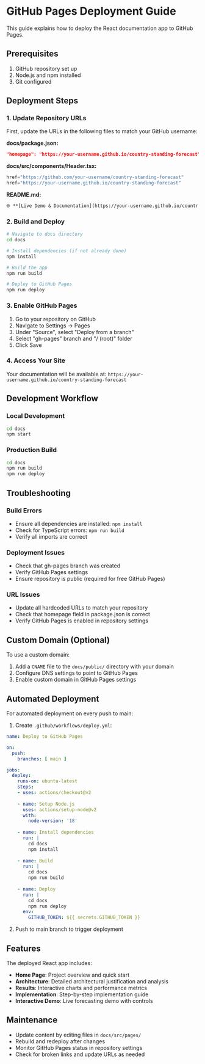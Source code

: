 # GitHub Pages Deployment Guide

This guide explains how to deploy the React documentation app to GitHub Pages.

## Prerequisites

1. GitHub repository set up
2. Node.js and npm installed
3. Git configured

## Deployment Steps

### 1. Update Repository URLs

First, update the URLs in the following files to match your GitHub username:

**docs/package.json:**
```json
"homepage": "https://your-username.github.io/country-standing-forecast"
```

**docs/src/components/Header.tsx:**
```typescript
href="https://github.com/your-username/country-standing-forecast"
href="https://your-username.github.io/country-standing-forecast"
```

**README.md:**
```markdown
🌐 **[Live Demo & Documentation](https://your-username.github.io/country-standing-forecast)**
```

### 2. Build and Deploy

```bash
# Navigate to docs directory
cd docs

# Install dependencies (if not already done)
npm install

# Build the app
npm run build

# Deploy to GitHub Pages
npm run deploy
```

### 3. Enable GitHub Pages

1. Go to your repository on GitHub
2. Navigate to Settings → Pages
3. Under "Source", select "Deploy from a branch"
4. Select "gh-pages" branch and "/ (root)" folder
5. Click Save

### 4. Access Your Site

Your documentation will be available at:
`https://your-username.github.io/country-standing-forecast`

## Development Workflow

### Local Development
```bash
cd docs
npm start
```

### Production Build
```bash
cd docs
npm run build
npm run deploy
```

## Troubleshooting

### Build Errors
- Ensure all dependencies are installed: `npm install`
- Check for TypeScript errors: `npm run build`
- Verify all imports are correct

### Deployment Issues
- Check that gh-pages branch was created
- Verify GitHub Pages settings
- Ensure repository is public (required for free GitHub Pages)

### URL Issues
- Update all hardcoded URLs to match your repository
- Check that homepage field in package.json is correct
- Verify GitHub Pages is enabled in repository settings

## Custom Domain (Optional)

To use a custom domain:

1. Add a `CNAME` file to the `docs/public/` directory with your domain
2. Configure DNS settings to point to GitHub Pages
3. Enable custom domain in GitHub Pages settings

## Automated Deployment

For automated deployment on every push to main:

1. Create `.github/workflows/deploy.yml`:
```yaml
name: Deploy to GitHub Pages

on:
  push:
    branches: [ main ]

jobs:
  deploy:
    runs-on: ubuntu-latest
    steps:
    - uses: actions/checkout@v2
    
    - name: Setup Node.js
      uses: actions/setup-node@v2
      with:
        node-version: '18'
        
    - name: Install dependencies
      run: |
        cd docs
        npm install
        
    - name: Build
      run: |
        cd docs
        npm run build
        
    - name: Deploy
      run: |
        cd docs
        npm run deploy
      env:
        GITHUB_TOKEN: ${{ secrets.GITHUB_TOKEN }}
```

2. Push to main branch to trigger deployment

## Features

The deployed React app includes:

- **Home Page**: Project overview and quick start
- **Architecture**: Detailed architectural justification and analysis
- **Results**: Interactive charts and performance metrics
- **Implementation**: Step-by-step implementation guide
- **Interactive Demo**: Live forecasting demo with controls

## Maintenance

- Update content by editing files in `docs/src/pages/`
- Rebuild and redeploy after changes
- Monitor GitHub Pages status in repository settings
- Check for broken links and update URLs as needed
